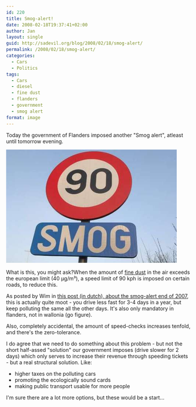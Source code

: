 ```yaml
---
id: 220
title: Smog-alert!
date: 2008-02-18T19:37:41+02:00
author: Jan
layout: single
guid: http://sadevil.org/blog/2008/02/18/smog-alert/
permalink: /2008/02/18/smog-alert/
categories:
  - Cars
  - Politics
tags:
  - Cars
  - diesel
  - fine dust
  - flanders
  - government
  - smog alert
format: image
---
```

Today the government of Flanders imposed another "Smog alert", atleast until tomorrow evening.

![Smog!](/assets/images/2008/02/large_220795.jpg "Smog!")

What is this, you might ask?When the amount of [fine dust](http://en.wikipedia.org/wiki/Particulate) in the air exceeds the european limit (40 µg/m³), a speed limit of 90 kph is imposed on certain roads, to reduce this.

As posted by Wim in [this post (in dutch), about the smog-alert end of 2007](http://www.wimblog.be/smogalarm/), this is actually quite moot - you drive less fast for 3-4 days in a year, but keep polluting the same all the other days. It's also only mandatory in flanders, not in wallonia (go figure).

Also, completely accidental, the amount of speed-checks increases tenfold, and there's the zero-tolerance.

I do agree that we need to do something about this problem - but not the short half-assed "solution" our government imposes (drive slower for 2 days) which only serves to increase their revenue through speeding tickets - but a real structural solution. Like:

  * higher taxes on the polluting cars
  * promoting the ecologically sound cards
  * making public transport usable for more people

I'm sure there are a lot more options, but these would be a start...